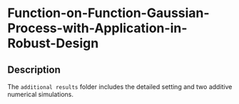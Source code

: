 # Function-on-Function-Gaussian-Process-with-Application-in-Robust-Design
## Description

The `additional results` folder includes the detailed setting and two additive numerical simulations.

